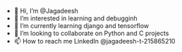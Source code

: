 - 👋 Hi, I’m @Jagadeesh
- 👀 I’m interested in learning and debugginh
- 🌱 I’m currently learning django and tensorflow
- 💞️ I’m looking to collaborate on Python and C projects
- 📫 How to reach me LinkedIn @jagadeesh-t-215865210

<!---
Jagadeesh-tamizh/Jagadeesh-tamizh is a ✨ special ✨ repository because its `README.md` (this file) appears on your GitHub profile.
You can click the Preview link to take a look at your changes.
--->
